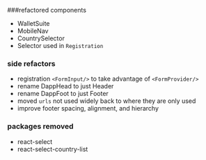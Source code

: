 ###refactored components

- WalletSuite
- MobileNav
- CountrySelector
- Selector used in `Registration`

### side refactors

- registration `<FormInput/>` to take advantage of `<FormProvider/>`
- rename DappHead to just Header
- rename DappFoot to just Footer
- moved `urls` not used widely back to where they are only used
- improve footer spacing, alignment, and hierarchy

### packages removed

- react-select
- react-select-country-list
